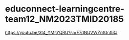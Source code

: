 # educonnect-learningcentre-team12_NM2023TMID20185
https://youtu.be/3t4_YMsYQRU?si=F7dNUVWZntGnfl3J
